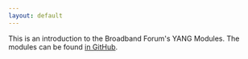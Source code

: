 ```yaml
---
layout: default
---
```


This is an introduction to the Broadband Forum's YANG Modules.
The modules can be found <a href="{{site.github.repository_url}}">in GitHub</a>.

